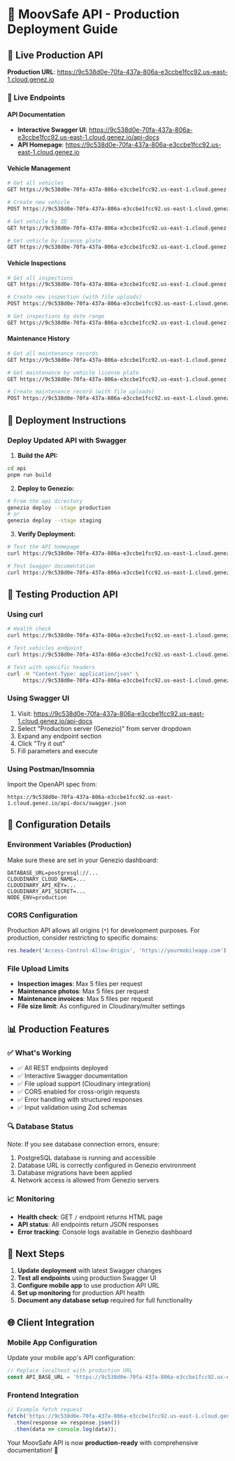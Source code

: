 # 🚀 MoovSafe API - Production Deployment Guide

## 📍 Live Production API

**Production URL**: https://9c538d0e-70fa-437a-806a-e3ccbe1fcc92.us-east-1.cloud.genez.io

### 🔗 Live Endpoints

#### **API Documentation**
- **Interactive Swagger UI**: https://9c538d0e-70fa-437a-806a-e3ccbe1fcc92.us-east-1.cloud.genez.io/api-docs
- **API Homepage**: https://9c538d0e-70fa-437a-806a-e3ccbe1fcc92.us-east-1.cloud.genez.io

#### **Vehicle Management**
```bash
# Get all vehicles
GET https://9c538d0e-70fa-437a-806a-e3ccbe1fcc92.us-east-1.cloud.genez.io/api/vehicles

# Create new vehicle
POST https://9c538d0e-70fa-437a-806a-e3ccbe1fcc92.us-east-1.cloud.genez.io/api/vehicles

# Get vehicle by ID
GET https://9c538d0e-70fa-437a-806a-e3ccbe1fcc92.us-east-1.cloud.genez.io/api/vehicles/{id}

# Get vehicle by license plate
GET https://9c538d0e-70fa-437a-806a-e3ccbe1fcc92.us-east-1.cloud.genez.io/api/vehicles/license/{licensePlate}
```

#### **Vehicle Inspections**
```bash
# Get all inspections
GET https://9c538d0e-70fa-437a-806a-e3ccbe1fcc92.us-east-1.cloud.genez.io/api/inspections

# Create new inspection (with file uploads)
POST https://9c538d0e-70fa-437a-806a-e3ccbe1fcc92.us-east-1.cloud.genez.io/api/inspections

# Get inspections by date range
GET https://9c538d0e-70fa-437a-806a-e3ccbe1fcc92.us-east-1.cloud.genez.io/api/inspections/date?startDate=2024-10-01&endDate=2024-10-31
```

#### **Maintenance History**
```bash
# Get all maintenance records
GET https://9c538d0e-70fa-437a-806a-e3ccbe1fcc92.us-east-1.cloud.genez.io/api/maintenance

# Get maintenance by vehicle license plate
GET https://9c538d0e-70fa-437a-806a-e3ccbe1fcc92.us-east-1.cloud.genez.io/api/maintenance/vehicle/{licensePlate}

# Create maintenance record (with file uploads)
POST https://9c538d0e-70fa-437a-806a-e3ccbe1fcc92.us-east-1.cloud.genez.io/api/maintenance
```

## 🔄 Deployment Instructions

### **Deploy Updated API with Swagger**

1. **Build the API:**
```bash
cd api
pnpm run build
```

2. **Deploy to Genezio:**
```bash
# From the api directory
genezio deploy --stage production
# or
genezio deploy --stage staging
```

3. **Verify Deployment:**
```bash
# Test the API homepage
curl https://9c538d0e-70fa-437a-806a-e3ccbe1fcc92.us-east-1.cloud.genez.io/

# Test Swagger documentation
curl https://9c538d0e-70fa-437a-806a-e3ccbe1fcc92.us-east-1.cloud.genez.io/api-docs
```

## 🧪 Testing Production API

### **Using curl**
```bash
# Health check
curl https://9c538d0e-70fa-437a-806a-e3ccbe1fcc92.us-east-1.cloud.genez.io/

# Test vehicles endpoint
curl https://9c538d0e-70fa-437a-806a-e3ccbe1fcc92.us-east-1.cloud.genez.io/api/vehicles

# Test with specific headers
curl -H "Content-Type: application/json" \
     https://9c538d0e-70fa-437a-806a-e3ccbe1fcc92.us-east-1.cloud.genez.io/api/vehicles
```

### **Using Swagger UI**
1. Visit: https://9c538d0e-70fa-437a-806a-e3ccbe1fcc92.us-east-1.cloud.genez.io/api-docs
2. Select "Production server (Genezio)" from server dropdown
3. Expand any endpoint section
4. Click "Try it out"
5. Fill parameters and execute

### **Using Postman/Insomnia**
Import the OpenAPI spec from:
```
https://9c538d0e-70fa-437a-806a-e3ccbe1fcc92.us-east-1.cloud.genez.io/api-docs/swagger.json
```

## 🔧 Configuration Details

### **Environment Variables (Production)**
Make sure these are set in your Genezio dashboard:
```env
DATABASE_URL=postgresql://...
CLOUDINARY_CLOUD_NAME=...
CLOUDINARY_API_KEY=...
CLOUDINARY_API_SECRET=...
NODE_ENV=production
```

### **CORS Configuration**
Production API allows all origins (`*`) for development purposes. For production, consider restricting to specific domains:

```typescript
res.header('Access-Control-Allow-Origin', 'https://yourmobileapp.com');
```

### **File Upload Limits**
- **Inspection images**: Max 5 files per request
- **Maintenance photos**: Max 5 files per request  
- **Maintenance invoices**: Max 5 files per request
- **File size limit**: As configured in Cloudinary/multer settings

## 📊 Production Features

### **✅ What's Working**
- ✅ All REST endpoints deployed
- ✅ Interactive Swagger documentation
- ✅ File upload support (Cloudinary integration)
- ✅ CORS enabled for cross-origin requests
- ✅ Error handling with structured responses
- ✅ Input validation using Zod schemas

### **🔍 Database Status**
Note: If you see database connection errors, ensure:
1. PostgreSQL database is running and accessible
2. Database URL is correctly configured in Genezio environment
3. Database migrations have been applied
4. Network access is allowed from Genezio servers

### **📈 Monitoring**
- **Health check**: GET `/` endpoint returns HTML page
- **API status**: All endpoints return JSON responses
- **Error tracking**: Console logs available in Genezio dashboard

## 🎯 Next Steps

1. **Update deployment** with latest Swagger changes
2. **Test all endpoints** using production Swagger UI
3. **Configure mobile app** to use production API URL
4. **Set up monitoring** for production API health
5. **Document any database setup** required for full functionality

## 🌐 Client Integration

### **Mobile App Configuration**
Update your mobile app's API configuration:
```typescript
// Replace localhost with production URL
const API_BASE_URL = 'https://9c538d0e-70fa-437a-806a-e3ccbe1fcc92.us-east-1.cloud.genez.io';
```

### **Frontend Integration**
```javascript
// Example fetch request
fetch('https://9c538d0e-70fa-437a-806a-e3ccbe1fcc92.us-east-1.cloud.genez.io/api/vehicles')
  .then(response => response.json())
  .then(data => console.log(data));
```

Your MoovSafe API is now **production-ready** with comprehensive documentation! 🚀
